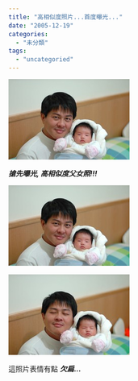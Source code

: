 ```yaml
---
title: "高相似度照片...首度曝光..."
date: "2005-12-19"
categories: 
  - "未分類"
tags: 
  - "uncategoried"
---
```


![](images/74767921_5fa4967f0d_m.jpg)

_**搶先曝光, 高相似度父女照!!!**_

![](images/74767921_5fa4967f0d_m.jpg)

![](images/74768098_f3ffb04a28_m.jpg)

這照片表情有點 _**欠扁...**_
